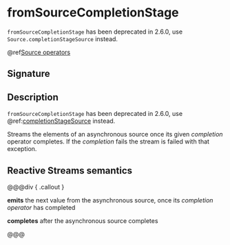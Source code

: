 # fromSourceCompletionStage

`fromSourceCompletionStage` has been deprecated in 2.6.0, use `Source.completionStageSource` instead.

@ref[Source operators](../index.md#source-operators)

## Signature

## Description

`fromSourceCompletionStage` has been deprecated in 2.6.0, use @ref:[completionStageSource](completionStageSource.md) instead.

Streams the elements of an asynchronous source once its given *completion* operator completes.
If the *completion* fails the stream is failed with that exception.

## Reactive Streams semantics

@@@div { .callout }

**emits** the next value from the asynchronous source, once its *completion operator* has completed

**completes** after the asynchronous source completes

@@@

